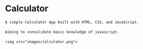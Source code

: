 # Calculator

    A simple Calculator App built with HTML, CSS, and JavaScript. 

    Aiming to consolidate basic knowledge of javascript.

    <img src="images/calculator.png">
